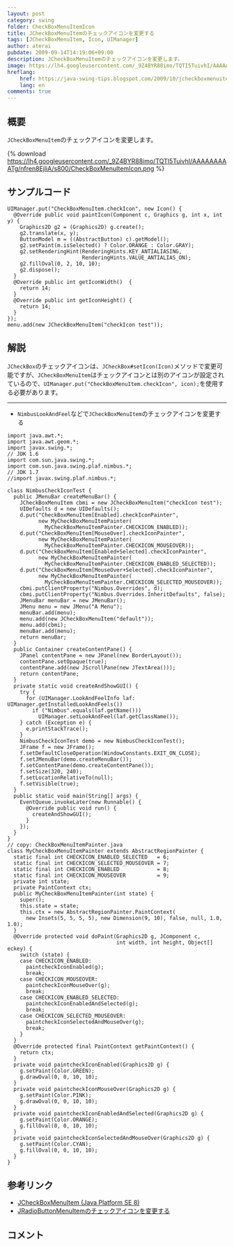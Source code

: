 ```yaml
---
layout: post
category: swing
folder: CheckBoxMenuItemIcon
title: JCheckBoxMenuItemのチェックアイコンを変更する
tags: [JCheckBoxMenuItem, Icon, UIManager]
author: aterai
pubdate: 2009-09-14T14:19:06+09:00
description: JCheckBoxMenuItemのチェックアイコンを変更します。
image: https://lh4.googleusercontent.com/_9Z4BYR88imo/TQTI5TuivhI/AAAAAAAAATg/nfren8EjliA/s800/CheckBoxMenuItemIcon.png
hreflang:
    href: https://java-swing-tips.blogspot.com/2009/10/jcheckboxmenuitem-icon.html
    lang: en
comments: true
---
```

## 概要
`JCheckBoxMenuItem`のチェックアイコンを変更します。

{% download https://lh4.googleusercontent.com/_9Z4BYR88imo/TQTI5TuivhI/AAAAAAAAATg/nfren8EjliA/s800/CheckBoxMenuItemIcon.png %}

## サンプルコード
<pre class="prettyprint"><code>UIManager.put("CheckBoxMenuItem.checkIcon", new Icon() {
  @Override public void paintIcon(Component c, Graphics g, int x, int y) {
    Graphics2D g2 = (Graphics2D) g.create();
    g2.translate(x, y);
    ButtonModel m = ((AbstractButton) c).getModel();
    g2.setPaint(m.isSelected() ? Color.ORANGE : Color.GRAY);
    g2.setRenderingHint(RenderingHints.KEY_ANTIALIASING,
                        RenderingHints.VALUE_ANTIALIAS_ON);
    g2.fillOval(0, 2, 10, 10);
    g2.dispose();
  }
  @Override public int getIconWidth()  {
    return 14;
  }
  @Override public int getIconHeight() {
    return 14;
  }
});
menu.add(new JCheckBoxMenuItem("checkIcon test"));
</code></pre>

## 解説
`JCheckBox`のチェックアイコンは、`JCheckBox#setIcon(Icon)`メソッドで変更可能ですが、`JCheckBoxMenuItem`はチェックアイコンとは別のアイコンが設定されているので、`UIManager.put("CheckBoxMenuItem.checkIcon", icon);`を使用する必要があります。

- - - -
- `NimbusLookAndFeel`などで`JCheckBoxMenuItem`のチェックアイコンを変更する

<!-- dummy comment line for breaking list -->

<pre class="prettyprint"><code>import java.awt.*;
import java.awt.geom.*;
import javax.swing.*;
// JDK 1.6
import com.sun.java.swing.*;
import com.sun.java.swing.plaf.nimbus.*;
// JDK 1.7
//import javax.swing.plaf.nimbus.*;

class NimbusCheckIconTest {
  public JMenuBar createMenuBar() {
    JCheckBoxMenuItem cbmi = new JCheckBoxMenuItem("checkIcon test");
    UIDefaults d = new UIDefaults();
    d.put("CheckBoxMenuItem[Enabled].checkIconPainter",
          new MyCheckBoxMenuItemPainter(
            MyCheckBoxMenuItemPainter.CHECKICON_ENABLED));
    d.put("CheckBoxMenuItem[MouseOver].checkIconPainter",
          new MyCheckBoxMenuItemPainter(
            MyCheckBoxMenuItemPainter.CHECKICON_MOUSEOVER));
    d.put("CheckBoxMenuItem[Enabled+Selected].checkIconPainter",
          new MyCheckBoxMenuItemPainter(
            MyCheckBoxMenuItemPainter.CHECKICON_ENABLED_SELECTED));
    d.put("CheckBoxMenuItem[MouseOver+Selected].checkIconPainter",
          new MyCheckBoxMenuItemPainter(
            MyCheckBoxMenuItemPainter.CHECKICON_SELECTED_MOUSEOVER));
    cbmi.putClientProperty("Nimbus.Overrides", d);
    cbmi.putClientProperty("Nimbus.Overrides.InheritDefaults", false);
    JMenuBar menuBar = new JMenuBar();
    JMenu menu = new JMenu("A Menu");
    menuBar.add(menu);
    menu.add(new JCheckBoxMenuItem("default"));
    menu.add(cbmi);
    menuBar.add(menu);
    return menuBar;
  }
  public Container createContentPane() {
    JPanel contentPane = new JPanel(new BorderLayout());
    contentPane.setOpaque(true);
    contentPane.add(new JScrollPane(new JTextArea()));
    return contentPane;
  }
  private static void createAndShowGUI() {
    try {
      for (UIManager.LookAndFeelInfo laf: UIManager.getInstalledLookAndFeels())
        if ("Nimbus".equals(laf.getName()))
          UIManager.setLookAndFeel(laf.getClassName());
    } catch (Exception e) {
      e.printStackTrace();
    }
    NimbusCheckIconTest demo = new NimbusCheckIconTest();
    JFrame f = new JFrame();
    f.setDefaultCloseOperation(WindowConstants.EXIT_ON_CLOSE);
    f.setJMenuBar(demo.createMenuBar());
    f.setContentPane(demo.createContentPane());
    f.setSize(320, 240);
    f.setLocationRelativeTo(null);
    f.setVisible(true);
  }
  public static void main(String[] args) {
    EventQueue.invokeLater(new Runnable() {
      @Override public void run() {
        createAndShowGUI();
      }
    });
  }
}
// copy: CheckBoxMenuItemPainter.java
class MyCheckBoxMenuItemPainter extends AbstractRegionPainter {
  static final int CHECKICON_ENABLED_SELECTED   = 6;
  static final int CHECKICON_SELECTED_MOUSEOVER = 7;
  static final int CHECKICON_ENABLED            = 8;
  static final int CHECKICON_MOUSEOVER          = 9;
  private int state;
  private PaintContext ctx;
  public MyCheckBoxMenuItemPainter(int state) {
    super();
    this.state = state;
    this.ctx = new AbstractRegionPainter.PaintContext(
      new Insets(5, 5, 5, 5), new Dimension(9, 10), false, null, 1.0, 1.0);
  }
  @Override protected void doPaint(Graphics2D g, JComponent c,
                                   int width, int height, Object[] eckey) {
    switch (state) {
    case CHECKICON_ENABLED:
      paintcheckIconEnabled(g);
      break;
    case CHECKICON_MOUSEOVER:
      paintcheckIconMouseOver(g);
      break;
    case CHECKICON_ENABLED_SELECTED:
      paintcheckIconEnabledAndSelected(g);
      break;
    case CHECKICON_SELECTED_MOUSEOVER:
      paintcheckIconSelectedAndMouseOver(g);
      break;
    }
  }
  @Override protected final PaintContext getPaintContext() {
    return ctx;
  }
  private void paintcheckIconEnabled(Graphics2D g) {
    g.setPaint(Color.GREEN);
    g.drawOval(0, 0, 10, 10);
  }
  private void paintcheckIconMouseOver(Graphics2D g) {
    g.setPaint(Color.PINK);
    g.drawOval(0, 0, 10, 10);
  }
  private void paintcheckIconEnabledAndSelected(Graphics2D g) {
    g.setPaint(Color.ORANGE);
    g.fillOval(0, 0, 10, 10);
  }
  private void paintcheckIconSelectedAndMouseOver(Graphics2D g) {
    g.setPaint(Color.CYAN);
    g.fillOval(0, 0, 10, 10);
  }
}
</code></pre>

## 参考リンク
- [JCheckBoxMenuItem (Java Platform SE 8)](https://docs.oracle.com/javase/jp/8/docs/api/javax/swing/JCheckBoxMenuItem.html)
- [JRadioButtonMenuItemのチェックアイコンを変更する](https://ateraimemo.com/Swing/RadioButtonMenuItemIcon.html)

<!-- dummy comment line for breaking list -->

## コメント
